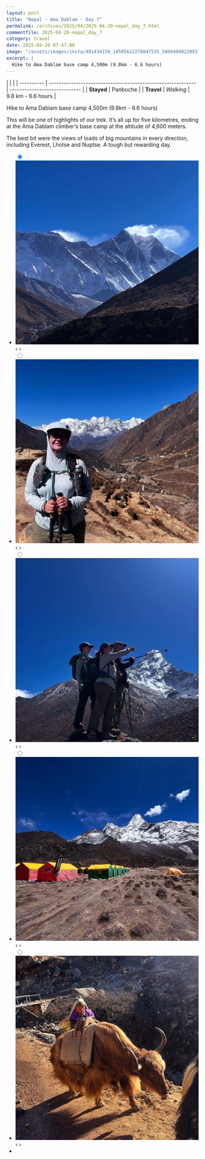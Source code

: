 ```yaml
---
layout: post
title: "Nepal - Ama Dablam - Day 7"
permalink: /archives/2025/04/2025-04-20-nepal_day_7.html
commentfile: 2025-04-20-nepal_day_7
category: travel
date: 2025-04-20 07:47:00
image: "/assets/images/insta/491434150_18505622278047535_5860404022093145365_n_18063434078059973.jpg"
excerpt: |
  Hike to Ama Dablam base camp 4,500m (9.8km - 6.6 hours)
---
```


|            |                                                              |
| ---------- | ------------------------------------------------------------ | ----------------------------- |
| **Stayed** |   Panboche |
| **Travel** | _Walking_                                                    |  9.8 km - 6.6 hours        |


Hike to Ama Dablam base camp 4,500m (9.8km - 6.6 hours)

This will be one of highlights of our trek. It’s all up for five kilometres, ending at the Ama Dablam climber’s base camp at the altitude of 4,600 meters.

The best bit were the views of loads of big mountains in every direction, including Everest, Lhotse and Nuptse. A tough but rewarding day.


<ul class="slides">
    <input type="radio" name="radio-btn" id="img-1" checked="checked" />
    <li class="slide-container">
        <div class="slide">
          <a href="/assets/images/insta/491505548_18505622380047535_4392050964017959133_n_18085473895622539.jpg"><img src="/assets/images/insta/491505548_18505622380047535_4392050964017959133_n_18085473895622539.jpg" /></a>
        </div>
    <div class="nav">
      <label for="img-5" class="prev">&#x2039;</label>
      <label for="img-2" class="next">&#x203a;</label>
    </div>
    </li>
        <input type="radio" name="radio-btn" id="img-2"  />
    <li class="slide-container">
        <div class="slide">
          <a href="/assets/images/insta/491433683_18505622389047535_5939791518500616014_n_18502011010061259.jpg"><img src="/assets/images/insta/491433683_18505622389047535_5939791518500616014_n_18502011010061259.jpg" /></a>
        </div>
    <div class="nav">
      <label for="img-1" class="prev">&#x2039;</label>
      <label for="img-3" class="next">&#x203a;</label>
    </div>
    </li>
        <input type="radio" name="radio-btn" id="img-3"  />
    <li class="slide-container">
        <div class="slide">
          <a href="/assets/images/insta/491432550_18505622416047535_6804824912102984128_n_18005692499741131.jpg"><img src="/assets/images/insta/491432550_18505622416047535_6804824912102984128_n_18005692499741131.jpg" /></a>
        </div>
    <div class="nav">
      <label for="img-2" class="prev">&#x2039;</label>
      <label for="img-4" class="next">&#x203a;</label>
    </div>
    </li>
        <input type="radio" name="radio-btn" id="img-4"  />
    <li class="slide-container">
        <div class="slide">
          <a href="/assets/images/insta/491528301_18505622449047535_7181894407140350556_n_18008003468722494.jpg"><img src="/assets/images/insta/491528301_18505622449047535_7181894407140350556_n_18008003468722494.jpg" /></a>
        </div>
    <div class="nav">
      <label for="img-3" class="prev">&#x2039;</label>
      <label for="img-5" class="next">&#x203a;</label>
    </div>
    </li>
    <input type="radio" name="radio-btn" id="img-5" />
    <li class="slide-container">
        <div class="slide">
          <a href="/assets/images/insta/491434150_18505622278047535_5860404022093145365_n_18063434078059973.jpg"><img src="/assets/images/insta/491434150_18505622278047535_5860404022093145365_n_18063434078059973.jpg" /></a>
        </div>
    <div class="nav">
      <label for="img-4" class="prev">&#x2039;</label>
      <label for="img-1" class="next">&#x203a;</label>
    </div>
    </li>
			
<li class="nav-dots">
      <label for="img-1" class="nav-dot" id="img-dot-1"></label>
      <label for="img-2" class="nav-dot" id="img-dot-2"></label>
      <label for="img-3" class="nav-dot" id="img-dot-3"></label>
      <label for="img-4" class="nav-dot" id="img-dot-4"></label>
      <label for="img-5" class="nav-dot" id="img-dot-5"></label>

</li>
</ul>        